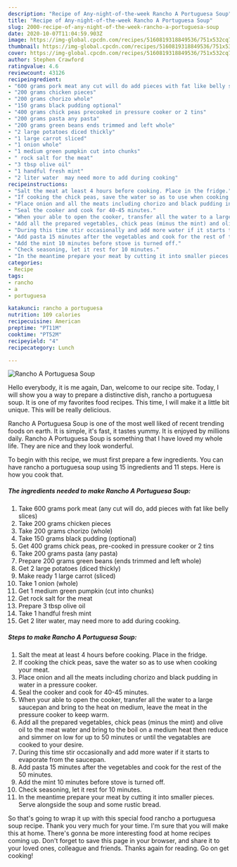 ```yaml
---
description: "Recipe of Any-night-of-the-week Rancho A Portuguesa Soup"
title: "Recipe of Any-night-of-the-week Rancho A Portuguesa Soup"
slug: 2000-recipe-of-any-night-of-the-week-rancho-a-portuguesa-soup
date: 2020-10-07T11:04:59.903Z
image: https://img-global.cpcdn.com/recipes/5160819318849536/751x532cq70/rancho-a-portuguesa-soup-recipe-main-photo.jpg
thumbnail: https://img-global.cpcdn.com/recipes/5160819318849536/751x532cq70/rancho-a-portuguesa-soup-recipe-main-photo.jpg
cover: https://img-global.cpcdn.com/recipes/5160819318849536/751x532cq70/rancho-a-portuguesa-soup-recipe-main-photo.jpg
author: Stephen Crawford
ratingvalue: 4.6
reviewcount: 43126
recipeingredient:
- "600 grams pork meat any cut will do add pieces with fat like belly slices"
- "200 grams chicken pieces"
- "200 grams chorizo whole"
- "150 grams black pudding optional"
- "400 grams chick peas precooked in pressure cooker or 2 tins"
- "200 grams pasta any pasta"
- "200 grams green beans ends trimmed and left whole"
- "2 large potatoes diced thickly"
- "1 large carrot sliced"
- "1 onion whole"
- "1 medium green pumpkin cut into chunks"
- " rock salt for the meat"
- "3 tbsp olive oil"
- "1 handful fresh mint"
- "2 liter water  may need more to add during cooking"
recipeinstructions:
- "Salt the meat at least 4 hours before cooking. Place in the fridge."
- "If cooking the chick peas, save the water so as to use when cooking your meat."
- "Place onion and all the meats including chorizo and black pudding in water in a pressure cooker."
- "Seal the cooker and cook for 40-45 minutes."
- "When your able to open the cooker, transfer all the water to a large saucepan and bring to the heat on medium, leave the meat in the pressure cooker to keep warm."
- "Add all the prepared vegetables, chick peas (minus the mint) and olive oil to the meat water and bring to the boil on a medium heat then reduce and simmer on low for up to 50 minutes or until the vegatables are cooked to your desire."
- "During this time stir occasionally and add more water if it starts to evaporate from the saucepan."
- "Add pasta 15 minutes after the vegetables and cook for the rest of the 50 minutes."
- "Add the mint 10 minutes before stove is turned off."
- "Check seasoning, let it rest for 10 minutes."
- "In the meantime prepare your meat by cutting it into smaller pieces. Serve alongside the soup and some rustic bread."
categories:
- Recipe
tags:
- rancho
- a
- portuguesa

katakunci: rancho a portuguesa 
nutrition: 109 calories
recipecuisine: American
preptime: "PT11M"
cooktime: "PT52M"
recipeyield: "4"
recipecategory: Lunch

---
```



![Rancho A Portuguesa Soup](https://img-global.cpcdn.com/recipes/5160819318849536/751x532cq70/rancho-a-portuguesa-soup-recipe-main-photo.jpg)

Hello everybody, it is me again, Dan, welcome to our recipe site. Today, I will show you a way to prepare a distinctive dish, rancho a portuguesa soup. It is one of my favorites food recipes. This time, I will make it a little bit unique. This will be really delicious.

Rancho A Portuguesa Soup is one of the most well liked of recent trending foods on earth. It is simple, it's fast, it tastes yummy. It is enjoyed by millions daily. Rancho A Portuguesa Soup is something that I have loved my whole life. They are nice and they look wonderful.




To begin with this recipe, we must first prepare a few ingredients. You can have rancho a portuguesa soup using 15 ingredients and 11 steps. Here is how you cook that.

<!--inarticleads1-->

##### The ingredients needed to make Rancho A Portuguesa Soup:

1. Take 600 grams pork meat (any cut will do, add pieces with fat like belly slices)
1. Take 200 grams chicken pieces
1. Take 200 grams chorizo (whole)
1. Take 150 grams black pudding (optional)
1. Get 400 grams chick peas, pre-cooked in pressure cooker or 2 tins
1. Take 200 grams pasta (any pasta)
1. Prepare 200 grams green beans (ends trimmed and left whole)
1. Get 2 large potatoes (diced thickly)
1. Make ready 1 large carrot (sliced)
1. Take 1 onion (whole)
1. Get 1 medium green pumpkin (cut into chunks)
1. Get  rock salt for the meat
1. Prepare 3 tbsp olive oil
1. Take 1 handful fresh mint
1. Get 2 liter water,  may need more to add during cooking.




<!--inarticleads2-->

##### Steps to make Rancho A Portuguesa Soup:

1. Salt the meat at least 4 hours before cooking. Place in the fridge.
1. If cooking the chick peas, save the water so as to use when cooking your meat.
1. Place onion and all the meats including chorizo and black pudding in water in a pressure cooker.
1. Seal the cooker and cook for 40-45 minutes.
1. When your able to open the cooker, transfer all the water to a large saucepan and bring to the heat on medium, leave the meat in the pressure cooker to keep warm.
1. Add all the prepared vegetables, chick peas (minus the mint) and olive oil to the meat water and bring to the boil on a medium heat then reduce and simmer on low for up to 50 minutes or until the vegatables are cooked to your desire.
1. During this time stir occasionally and add more water if it starts to evaporate from the saucepan.
1. Add pasta 15 minutes after the vegetables and cook for the rest of the 50 minutes.
1. Add the mint 10 minutes before stove is turned off.
1. Check seasoning, let it rest for 10 minutes.
1. In the meantime prepare your meat by cutting it into smaller pieces. Serve alongside the soup and some rustic bread.




So that's going to wrap it up with this special food rancho a portuguesa soup recipe. Thank you very much for your time. I'm sure that you will make this at home. There's gonna be more interesting food at home recipes coming up. Don't forget to save this page in your browser, and share it to your loved ones, colleague and friends. Thanks again for reading. Go on get cooking!
